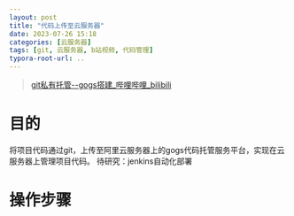 ```yaml
---
layout: post
title: "代码上传至云服务器"
date: 2023-07-26 15:18
categories: [云服务器]
tags: [git, 云服务器, b站视频, 代码管理]
typora-root-url: ..
---
```


> [git私有托管--gogs搭建_哔哩哔哩_bilibili](https://www.bilibili.com/video/BV15T4y1u7oV/?spm_id_from=333.337.search-card.all.click&vd_source=42fedc4b47f1b24c4606bbc50368d16f)
# 目的
将项目代码通过git，上传至阿里云服务器上的gogs代码托管服务平台，实现在云服务器上管理项目代码。
待研究：jenkins自动化部署

# 操作步骤

